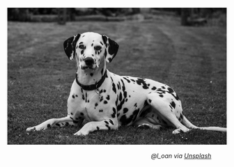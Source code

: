 <p align="center">
  <img src="img/dalmatian.jpeg"/>
</p>
<p align="right"><i>@l_oan via <a href="https://unsplash.com/photos/7gG_OG9w4Ds">Unsplash</a></i>&nbsp;&nbsp;&nbsp&nbsp;&nbsp&nbsp;&nbsp&nbsp;&nbsp</p>
